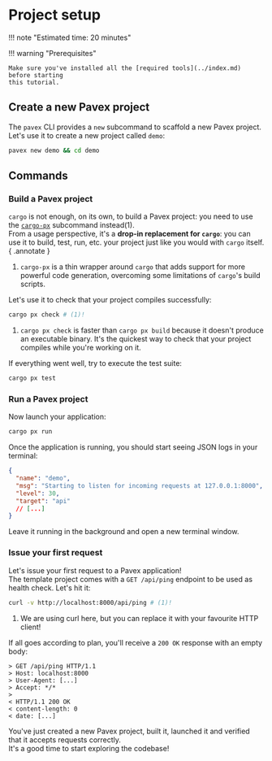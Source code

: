 # Project setup

!!! note "Estimated time: 20 minutes"

!!! warning "Prerequisites"

    Make sure you've installed all the [required tools](../index.md) before starting
    this tutorial.

## Create a new Pavex project

The `pavex` CLI provides a `new` subcommand to scaffold a new Pavex project.
Let's use it to create a new project called `demo`:

```bash
pavex new demo && cd demo
```

## Commands

### Build a Pavex project

`cargo` is not enough, on its own, to build a Pavex project:
you need to use the [`cargo-px`](https://github.com/LukeMathWalker/cargo-px) subcommand instead(1).  
From a usage perspective, it's a **drop-in replacement for `cargo`**:
you can use it to build, test, run, etc. your project just like you would with `cargo` itself.
{ .annotate }

1. `cargo-px` is a thin wrapper around `cargo` that adds support for more powerful code generation,
   overcoming some limitations of `cargo`'s build scripts.

Let's use it to check that your project compiles successfully:

```bash
cargo px check # (1)!
```

1. `cargo px check` is faster than `cargo px build` because it doesn't produce an executable binary.
   It's the quickest way to check that your project compiles while you're working on it.

If everything went well, try to execute the test suite:

```bash
cargo px test
```

### Run a Pavex project

Now launch your application:

```bash
cargo px run
```

Once the application is running, you should start seeing JSON logs in your terminal:

```json
{
  "name": "demo",
  "msg": "Starting to listen for incoming requests at 127.0.0.1:8000",
  "level": 30,
  "target": "api"
  // [...]
}
```

Leave it running in the background and open a new terminal window.

### Issue your first request

Let's issue your first request to a Pavex application!    
The template project comes with a `GET /api/ping` endpoint to be used as health check.
Let's hit it:

```bash
curl -v http://localhost:8000/api/ping # (1)!
```

1. We are using curl here, but you can replace it with your favourite HTTP client!

If all goes according to plan, you'll receive a `200 OK` response with an empty body:

```text
> GET /api/ping HTTP/1.1
> Host: localhost:8000
> User-Agent: [...]
> Accept: */*
>
< HTTP/1.1 200 OK
< content-length: 0
< date: [...]
```

You've just created a new Pavex project, built it, launched it and verified that it accepts requests correctly.  
It's a good time to start exploring the codebase!
